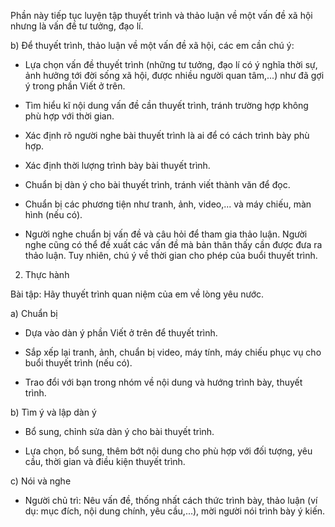 Phần này tiếp tục luyện tập thuyết trình và thảo luận về một vấn đề xã hội nhưng là vấn đề tư tưởng, đạo lí.

b) Để thuyết trình, thảo luận về một vấn đề xã hội, các em cần chú ý:

- Lựa chọn vấn đề thuyết trình (những tư tưởng, đạo lí có ý nghĩa thời sự, ảnh hưởng tới đời sống xã hội, được nhiều người quan tâm,...) như đã gợi ý trong phần Viết ở trên.

- Tìm hiểu kĩ nội dung vấn đề cần thuyết trình, tránh trường hợp không phù hợp với thời gian.

- Xác định rõ người nghe bài thuyết trình là ai để có cách trình bày phù hợp.

- Xác định thời lượng trình bày bài thuyết trình.

- Chuẩn bị dàn ý cho bài thuyết trình, tránh viết thành văn để đọc.

- Chuẩn bị các phương tiện như tranh, ảnh, video,... và máy chiếu, màn hình (nếu có).

- Người nghe chuẩn bị vấn đề và câu hỏi để tham gia thảo luận. Người nghe cũng có thể đề xuất các vấn đề mà bản thân thấy cần được đưa ra thảo luận. Tuy nhiên, chú ý về thời gian cho phép của buổi thuyết trình.

2. Thực hành

Bài tập: Hãy thuyết trình quan niệm của em về lòng yêu nước.

a) Chuẩn bị

- Dựa vào dàn ý phần Viết ở trên để thuyết trình.

- Sắp xếp lại tranh, ảnh, chuẩn bị video, máy tính, máy chiếu phục vụ cho buổi thuyết trình (nếu có).

- Trao đổi với bạn trong nhóm về nội dung và hướng trình bày, thuyết trình.

b) Tìm ý và lập dàn ý

- Bổ sung, chỉnh sửa dàn ý cho bài thuyết trình.

- Lựa chọn, bổ sung, thêm bớt nội dung cho phù hợp với đối tượng, yêu cầu, thời gian và điều kiện thuyết trình.

c) Nói và nghe

- Người chủ trì: Nêu vấn đề, thống nhất cách thức trình bày, thảo luận (ví dụ: mục đích, nội dung chính, yêu cầu,...), mời người nói trình bày ý kiến.